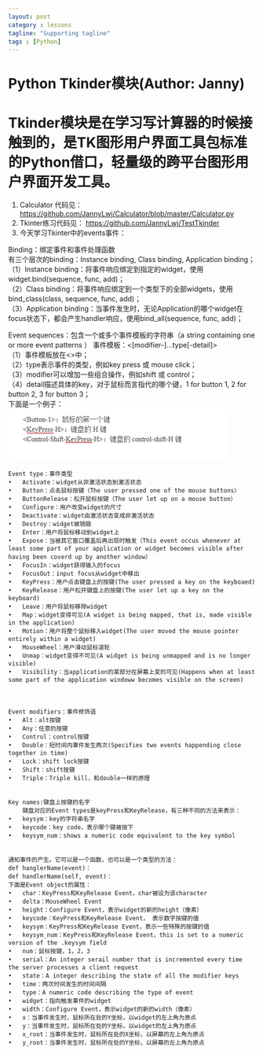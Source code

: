 ```yaml
---
layout: post
category : lessons
tagline: "Supporting tagline"
tags : [Python]
---
```


#   Python Tkinder模块(Author: Janny)           
#  Tkinder模块是在学习写计算器的时候接触到的，是TK图形用户界面工具包标准的Python借口，轻量级的跨平台图形用户界面开发工具。    
   1.	Calculator 代码见：  <https://github.com/JannyLwj/Calculator/blob/master/Calculator.py>    
   2.	Tkinter练习代码见：  <https://github.com/JannyLwj/TestTkinder>    
   3.	今天学习Tkinter中的events事件：     

   Binding：绑定事件和事件处理函数    
       有三个层次的binding：Instance binding, Class binding, Application binding；         
   （1）Instance binding：将事件响应绑定到指定的widget，使用widget.bind(sequence, func, add)；    
   （2）Class binding：将事件响应绑定到一个类型下的全部widgets，使用bind_class(class, sequence, func, add)；    
   （3）Application binding：当事件发生时，无论Application的哪个widget在focus状态下，都会产生handler响应，使用bind_all(sequence, func, add)；    
    
    
   Event sequences：包含一个或多个事件模板的字符串（a string containing one or more event patterns    ）
   事件模板：<[modifier-]...type[-detail]>    
   （1）事件模板放在<>中；    
   （2）type表示事件的类型，例如key press 或 mouse click；    
   （3）modifier可以增加一些组合操作，例如shift 或 control；    
   （4）detail描述具体的key，对于鼠标而言指代的哪个键，1 for button 1, 2 for button 2, 3 for button 3；    
    下面是一个例子：    
   <img src="/assets/images/event.jpg" alt=" " class="img-responsive" />       
        
            
    Event type：事件类型    
    •	Activate：widget从非激活状态到激活状态    
    •	Button：点击鼠标按键（The user pressed one of the mouse buttons）    
    •	ButtonRelease：松开鼠标按键（The user let up on a mouse button）    
    •	Configure：用户改变widget的尺寸    
    •	Deactivate：widget由激活状态变成非激活状态    
    •	Destroy：widget被销毁    
    •	Enter：用户将鼠标移动到widget上    
    •	Expose：当被其它窗口覆盖后再出现时触发（This event occus whenever at least some part of your application or widget becomes visible after having been coverd up by another window）    
    •	FocusIn：widget获得输入的focus    
    •	FocusOut：input focus从widget中移出    
    •	KeyPress：用户点击键盘上的按键(The user pressed a key on the keyboaed)    
    •	KeyRelease：用户松开键盘上的按键(The user let up a key on the keyboard)    
    •	Leave：用户将鼠标移除widget    
    •	Map：widget变得可见(A widget is being mapped, that is, made visible in the application)    
    •	Motion：用户将整个鼠标移入widget(The user moved the mouse pointer entirely within a widget)    
    •	MouseWheel：用户滑动鼠标滚轮    
    •	Unmap：widget变得不可见(A widget is being unmapped and is no longer visible)    
    •	Visibility：当application的某部分在屏幕上变的可见(Happens when at least some part of the application windoww becomes visible on the screen)
        
            
                
    Event modifiers：事件修饰语    
    •	Alt：alt按键    
    •	Any：任意的按键    
    •	Control：control按键    
    •	Double：短时间内事件发生两次(Specifies two events happending close together in time)    
    •	Lock：shift lock按键    
    •	Shift：shift按键    
    •	Triple：Triple kill，和double一样的原理     
    
    
    Key names:键盘上按键的名字    
        键盘对应的Event types是keyPress和KeyRelease，有三种不同的方法来表示：    
    •	keysym：key的字符串名字    
    •	keycode：key code，表示哪个键被按下    
    •	keysym_num：shows a numeric code equivalent to the key symbol    
    
    
    通知事件的产生。它可以是一个函数，也可以是一个类型的方法：    
    def hanglerName(event)：    
    def handlerName(self, event)：    
    下面是Event object的属性：    
    •	char：KeyPress和KeyRelease Event，char被设为该character    
    •	delta：MouseWheel Event    
    •	height：Configure Event，表示widget的新的height（像素）    
    •	keycode：KeyPress和KeyRelease Event， 表示数字按键的值    
    •	keysym：KeyPress和KeyRelease Event，表示一些特殊的按键的值    
    •	keysym_num：KeyPress和KeyRelease Event，this is set to a numeric version of the .keysym field    
    •	num：鼠标按键，1，2，3    
    •	serial：An integer serail number that is incremented every time the server processes a client request    
    •	state：A integer describing the state of all the modifier keys    
    •	time：两次时间发生的时间间隔    
    •	type：A numeric code describing the type of event    
    •	widget：指向触发事件的widget    
    •	width：Configure Event，表示widget的新的width（像素）    
    •	x：当事件发生时，鼠标所在处的Y坐标，以widget的左上角为原点    
    •	y：当事件发生时，鼠标所在处的Y坐标，以widget的左上角为原点    
    •	x_root：当事件发生时，鼠标所在处的X坐标，以屏幕的左上角为原点    
    •	y_root：当事件发生时，鼠标所在处的Y坐标，以屏幕的左上角为原点    
    
